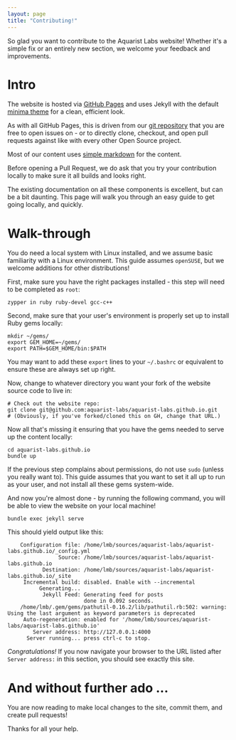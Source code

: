 ```yaml
---
layout: page
title: "Contributing!"
---
```


So glad you want to contribute to the Aquarist Labs website! Whether
it's a simple fix or an entirely new section, we welcome your feedback
and improvements.

# Intro

The website is hosted via [GitHub Pages](https://pages.github.com/)
and uses Jekyll with the default [minima
theme](https://github.com/jekyll/minima) for a clean, efficient look.

As with all GitHub Pages, this is driven from our [git
repository](https://github.com/aquarist-labs/aquarist-labs.github.io)
that you are free to open issues on - or to directly clone, checkout,
and open pull requests against like with every other Open Source
project.

Most of our content uses [simple
markdown](https://github.com/adam-p/markdown-here/wiki/Markdown-Cheatsheet)
for the content.

Before opening a Pull Request, we do ask that you try your contribution
locally to make sure it all builds and looks right.

The existing documentation on all these components is excellent, but can
be a bit daunting. This page will walk you through an easy guide
to get going locally, and quickly.

# Walk-through

You do need a local system with Linux installed, and we assume basic
familiarity with a Linux environment. This guide assumes `openSUSE`, but
we welcome additions for other distributions!

First, make sure you have the right packages installed - this step will
need to be completed as `root`:

```shell
zypper in ruby ruby-devel gcc-c++
```

Second, make sure that your user's environment is properly set up to
install Ruby gems locally:

```shell
mkdir ~/gems/
export GEM_HOME=~/gems/
export PATH=$GEM_HOME/bin:$PATH
```

You may want to add these `export` lines to your `~/.bashrc` or
equivalent to ensure these are always set up right.

Now, change to whatever directory you want your fork of the website
source code to live in:

```shell
# Check out the website repo:
git clone git@github.com:aquarist-labs/aquarist-labs.github.io.git
# (Obviously, if you've forked/cloned this on GH, change that URL.)
```

Now all that's missing it ensuring that you have the gems needed to
serve up the content locally:

```shell
cd aquarist-labs.github.io
bundle up
```

If the previous step complains about permissions, do not use `sudo`
(unless you really want to). This guide assumes that you want to set it
all up to run as your user, and not install all these gems system-wide.

And now you're almost done - by running the following command, you will
be able to view the website on your local machine!

```shell
bundle exec jekyll serve
```

This should yield output like this:

```
    Configuration file: /home/lmb/sources/aquarist-labs/aquarist-labs.github.io/_config.yml
                Source: /home/lmb/sources/aquarist-labs/aquarist-labs.github.io
           Destination: /home/lmb/sources/aquarist-labs/aquarist-labs.github.io/_site
     Incremental build: disabled. Enable with --incremental
          Generating... 
           Jekyll Feed: Generating feed for posts
                        done in 0.092 seconds.
    /home/lmb/.gem/gems/pathutil-0.16.2/lib/pathutil.rb:502: warning: Using the last argument as keyword parameters is deprecated
     Auto-regeneration: enabled for '/home/lmb/sources/aquarist-labs/aquarist-labs.github.io'
        Server address: http://127.0.0.1:4000
      Server running... press ctrl-c to stop.
```

*Congratulations!* If you now navigate your browser to the URL listed
after `Server address:` in this section, you should see exactly this
site.

# And without further ado ...

You are now reading to make local changes to the site, commit them, and
create pull requests!

Thanks for all your help.


